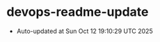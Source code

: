 # devops-readme-update
<!--START_SECTION:activity-->
- Auto-updated at Sun Oct 12 19:10:29 UTC 2025
<!--END_SECTION:activity-->
